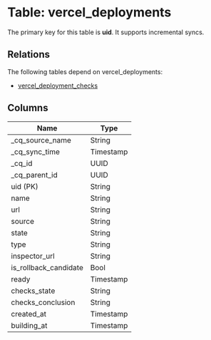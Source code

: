 # Table: vercel_deployments

The primary key for this table is **uid**.
It supports incremental syncs.
## Relations

The following tables depend on vercel_deployments:
  - [vercel_deployment_checks](vercel_deployment_checks.md)

## Columns

| Name          | Type          |
| ------------- | ------------- |
|_cq_source_name|String|
|_cq_sync_time|Timestamp|
|_cq_id|UUID|
|_cq_parent_id|UUID|
|uid (PK)|String|
|name|String|
|url|String|
|source|String|
|state|String|
|type|String|
|inspector_url|String|
|is_rollback_candidate|Bool|
|ready|Timestamp|
|checks_state|String|
|checks_conclusion|String|
|created_at|Timestamp|
|building_at|Timestamp|
